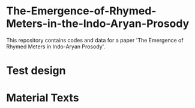 # The-Emergence-of-Rhymed-Meters-in-the-Indo-Aryan-Prosody
This repository contains codes and data for a paper 'The Emergence of Rhymed Meters in Indo-Aryan Prosody'.

# Test design

# Material Texts

